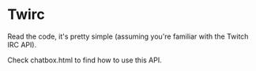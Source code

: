 # Twirc

Read the code, it's pretty simple (assuming you're familiar with the Twitch IRC API).

Check chatbox.html to find how to use this API.
